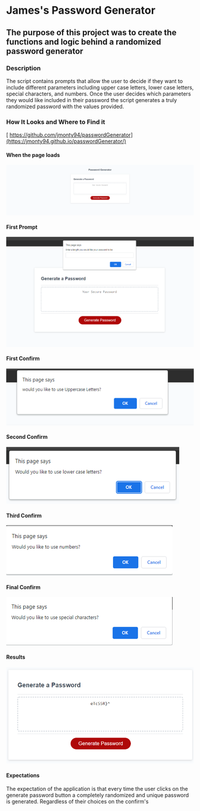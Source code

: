 # James's Password Generator

 ## The purpose of this project was to create the functions and logic behind a randomized password generator

 ### Description
 The script contains prompts that allow the user to decide if they want to include different parameters including upper case letters, lower case letters, special characters, and numbers. Once the user decides which parameters they would like included in their password the script generates a truly randomized password with the values provided. 

 ### How It Looks and Where to Find it
[ https://github.com/jmonty94/passwordGenerator](https://jmonty94.github.io/passwordGenerator/)
#### When the page loads
![screenshot](/Assets/images/FirstLoad.PNG)

#### First Prompt
![screenshot](/Assets/images/firstPrompt.PNG)

#### First Confirm
![screenshot](/Assets/images/firstConfirm.PNG)

#### Second Confirm
![screenshot](/Assets/images/secondConfirm.PNG)

#### Third Confirm
![screenshot](/Assets/images/thirdConfirm.PNG)

#### Final Confirm
![screenshot](/Assets/images/finalConfirm.PNG)

#### Results
![screenshot](/Assets/images/result.PNG)

#### Expectations
The expectation of the application is that every time the user clicks on the generate password button a completely randomized and unique password is generated. Regardless of their choices on the confirm's
